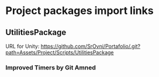 # Project packages import links
## UtilitiesPackage
URL for Unity: https://github.com/SrOvni/Portafolio/.git?path=Assets/Project/Scripts/UtilitiesPackage
### Improved Timers by Git Amned

